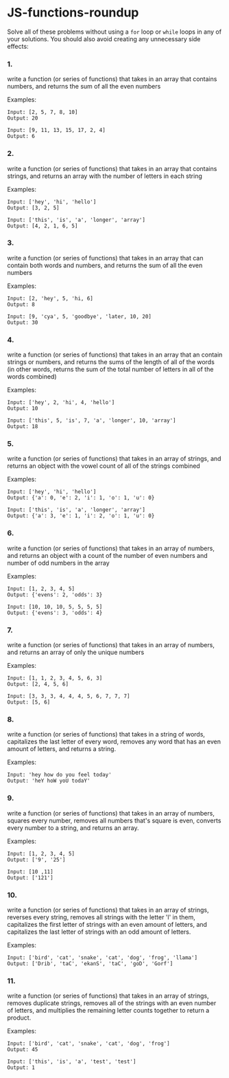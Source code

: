 # JS-functions-roundup

Solve all of these problems without using a `for` loop or `while` loops in any of your solutions. You should also avoid creating any unnecessary side effects:

### 1.
write a function (or series of functions) that takes in an array that contains numbers, and returns the sum of all the even numbers

Examples:

```
Input: [2, 5, 7, 8, 10]
Output: 20

Input: [9, 11, 13, 15, 17, 2, 4]
Output: 6
```

### 2.
write a function (or series of functions) that takes in an array that contains strings, and returns an array with the number of letters in each string

Examples:

```
Input: ['hey', 'hi', 'hello']
Output: [3, 2, 5]

Input: ['this', 'is', 'a', 'longer', 'array']
Output: [4, 2, 1, 6, 5]
```

### 3.
write a function (or series of functions) that takes in an array that can contain both words and numbers, and returns the sum of all the even numbers

Examples:

```
Input: [2, 'hey', 5, 'hi, 6]
Output: 8

Input: [9, 'cya', 5, 'goodbye', 'later, 10, 20]
Output: 30
```

### 4.
write a function (or series of functions) that takes in an array that an contain strings or numbers, and returns the sums of the length of all of the words (in other words, returns the sum of the total number of letters in all of the words combined)

Examples:

```
Input: ['hey', 2, 'hi', 4, 'hello']
Output: 10

Input: ['this', 5, 'is', 7, 'a', 'longer', 10, 'array']
Output: 18
```

### 5.
write a function (or series of functions) that takes in an array of strings, and returns an object with the vowel count of all of the strings combined

Examples:

```
Input: ['hey', 'hi', 'hello']
Output: {'a': 0, 'e': 2, 'i': 1, 'o': 1, 'u': 0}

Input: ['this', 'is', 'a', 'longer', 'array']
Output: {'a': 3, 'e': 1, 'i': 2, 'o': 1, 'u': 0}
```

### 6.
write a function (or series of functions) that takes in an array of numbers, and returns an object with a count of the number of even numbers and number of odd numbers in the array

Examples:

```
Input: [1, 2, 3, 4, 5]
Output: {'evens': 2, 'odds': 3}

Input: [10, 10, 10, 5, 5, 5, 5]
Output: {'evens': 3, 'odds': 4}
```

### 7.
write a function (or series of functions) that takes in an array of numbers, and returns an array of only the unique numbers

Examples:

```
Input: [1, 1, 2, 3, 4, 5, 6, 3]
Output: [2, 4, 5, 6]

Input: [3, 3, 3, 4, 4, 4, 5, 6, 7, 7, 7]
Output: [5, 6]
```

### 8.
write a function (or series of functions) that takes in a string of words, capitalizes the last letter of every word, removes any word that has an even amount of letters, and returns a string.

Examples:

```
Input: 'hey how do you feel today'
Output: 'heY hoW yoU todaY'
```

### 9.
write a function (or series of functions) that takes in an array of numbers, squares every number, removes all numbers that's square is even, converts every number to a string, and returns an array.

Examples:

```
Input: [1, 2, 3, 4, 5]
Output: ['9', '25']

Input: [10 ,11]
Output: ['121']
```

### 10.
write a function (or series of functions) that takes in an array of strings, reverses every string, removes all strings with the letter 'l' in them, capitalizes the first letter of strings with an even amount of letters, and capitalizes the last letter of strings with an odd amount of letters.

Examples:

```
Input: ['bird', 'cat', 'snake', 'cat', 'dog', 'frog', 'llama']
Output: ['Drib', 'taC', 'ekanS', 'taC', 'goD', 'Gorf']
```

### 11.
write a function (or series of functions) that takes in an array of strings, removes duplicate strings, removes all of the strings with an even number of letters, and multiplies the remaining letter counts together to return a product.

Examples:

```
Input: ['bird', 'cat', 'snake', 'cat', 'dog', 'frog']
Output: 45

Input: ['this', 'is', 'a', 'test', 'test']
Output: 1
```

